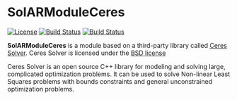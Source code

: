 
# SolARModuleCeres

[![License](https://img.shields.io/github/license/SolARFramework/SolARModuleCeres?style=flat-square&label=License)](https://www.apache.org/licenses/LICENSE-2.0)
[![Build Status](http://argo.ci.b-com.com/buildStatus/icon?job=SolAR-Modules%2FSolARModuleCeres%2Fmaster&style=flat-square&subject=Master)](http://argo.ci.b-com.com/job/SolAR-Modules/job/SolARModuleCeres/job/master/)
[![Build Status](http://argo.ci.b-com.com/buildStatus/icon?job=SolAR-Modules%2FSolARModuleCeres%2Fdevelop&style=flat-square&subject=Dev)](http://argo.ci.b-com.com/job/SolAR-Modules/job/SolARModuleCeres/job/develop/)

**SolARModuleCeres** is a module based on a third-party library called [Ceres Solver](http://ceres-solver.org). Ceres Solver is licensed under the [BSD license](http://www.linfo.org/bsdlicense.html)



Ceres Solver is an open source C++ library for modeling and solving large, complicated optimization problems. It can be used to solve Non-linear Least Squares problems with bounds constraints and general unconstrained optimization problems.

